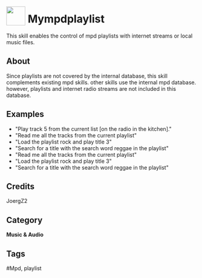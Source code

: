 # <img src="https://raw.githack.com/FortAwesome/Font-Awesome/master/svgs/solid/list.svg" card_color="#22A7F0" width="50" height="50" style="vertical-align:bottom"/> Mympdplaylist
This skill enables the control of mpd playlists with internet streams or local music files.

## About
Since playlists are not covered by the internal database, this skill complements existing mpd skills. other skills use the internal mpd database. however, playlists and internet radio streams are not included in this database.

## Examples
* "Play track 5 from the current list [on the radio in the kitchen]."
* "Read me all the tracks from the current playlist"
* "Load the playlist rock and play title 3"
* "Search for a title with the search word reggae in the playlist"
* "Read me all the tracks from the current playlist"
* "Load the playlist rock and play title 3"
* "Search for a title with the search word reggae in the playlist"

## Credits
JoergZ2

## Category
**Music & Audio**

## Tags
#Mpd, playlist

